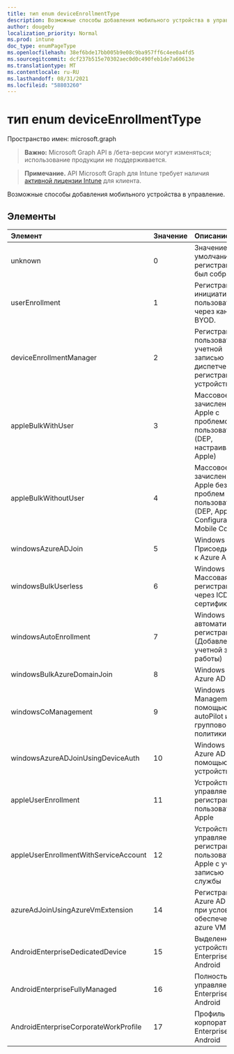 ```yaml
---
title: тип enum deviceEnrollmentType
description: Возможные способы добавления мобильного устройства в управление.
author: dougeby
localization_priority: Normal
ms.prod: intune
doc_type: enumPageType
ms.openlocfilehash: 38ef6bde17bb005b9e08c9ba957ff6c4ee0a4fd5
ms.sourcegitcommit: dcf237b515e70302aec0d0c490feb1de7a60613e
ms.translationtype: MT
ms.contentlocale: ru-RU
ms.lasthandoff: 08/31/2021
ms.locfileid: "58803260"
---
```

# <a name="deviceenrollmenttype-enum-type"></a>тип enum deviceEnrollmentType

Пространство имен: microsoft.graph

> **Важно:** Microsoft Graph API в /бета-версии могут изменяться; использование продукции не поддерживается.

> **Примечание.** API Microsoft Graph для Intune требует наличия [активной лицензии Intune](https://go.microsoft.com/fwlink/?linkid=839381) для клиента.

Возможные способы добавления мобильного устройства в управление.

## <a name="members"></a>Элементы
|Элемент|Значение|Описание|
|:---|:---|:---|
|unknown|0|Значение по умолчанию, тип регистрации не был собран.|
|userEnrollment|1|Регистрация по инициативе пользователя через канал BYOD.|
|deviceEnrollmentManager|2|Регистрация пользователей с учетной записью диспетчера регистрации устройств.|
|appleBulkWithUser|3|Массовое зачисление Apple с проблемой пользователя. (DEP, настраиваемый Apple)|
|appleBulkWithoutUser|4 |Массовое зачисление Apple без проблем пользователя. (DEP, Apple Configurator, Mobile Config)|
|windowsAzureADJoin|5 |Windows 10 Присоединиться к Azure AD.|
|windowsBulkUserless|6 |Windows 10 Массовая регистрация через ICD с сертификатом.|
|windowsAutoEnrollment|7 |Windows 10 автоматической регистрации. (Добавление учетной записи работы)|
|windowsBulkAzureDomainJoin|8 |Windows 10 Azure AD Join.|
|windowsCoManagement|9 |Windows 10 Co-Management с помощью autoPilot или групповой политики.|
|windowsAzureADJoinUsingDeviceAuth|10 |Windows 10 Azure AD Join с помощью auth устройства.|
|appleUserEnrollment|11 |Устройство, управляемое регистрацией пользователей Apple|
|appleUserEnrollmentWithServiceAccount|12 |Устройство, управляемое регистрацией пользователей Apple с учетной записью службы|
|azureAdJoinUsingAzureVmExtension|14 |Регистрация Azure AD Join при условии обеспечения azure VM|
|AndroidEnterpriseDedicatedDevice|15 |Выделенное устройство Enterprise Android|
|AndroidEnterpriseFullyManaged|16 |Полностью управляемый Enterprise Android|
|AndroidEnterpriseCorporateWorkProfile|17 |Профиль корпоративной Enterprise Android|



